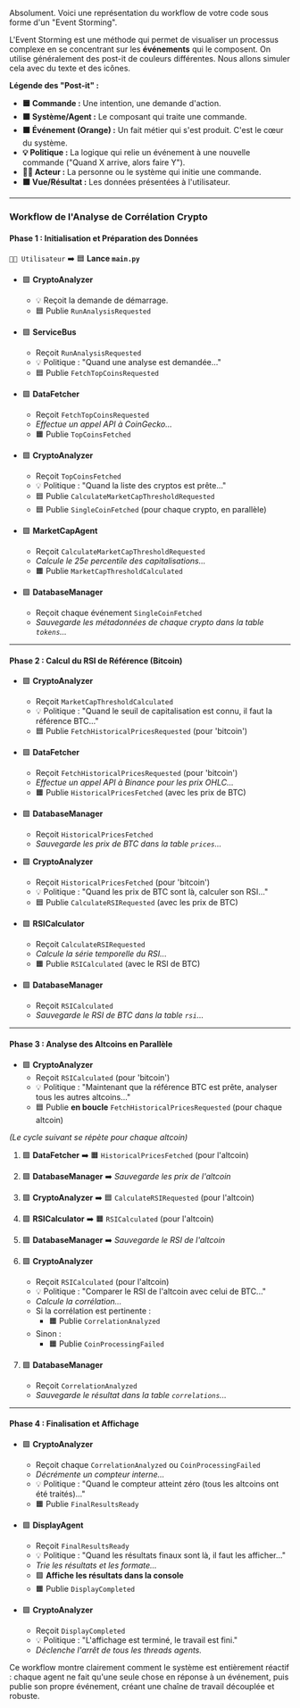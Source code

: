Absolument. Voici une représentation du workflow de votre code sous forme d'un "Event Storming".

L'Event Storming est une méthode qui permet de visualiser un processus complexe en se concentrant sur les **événements**
qui le composent. On utilise généralement des post-it de couleurs différentes. Nous allons simuler cela avec du texte et
des icônes.

**Légende des "Post-it" :**

* **🟦 Commande :** Une intention, une demande d'action.
* **🟪 Système/Agent :** Le composant qui traite une commande.
* **🟧 Événement (Orange) :** Un fait métier qui s'est produit. C'est le cœur du système.
* **💡 Politique :** La logique qui relie un événement à une nouvelle commande ("Quand X arrive, alors faire Y").
* **🧑‍💻 Acteur :** La personne ou le système qui initie une commande.
* **🟩 Vue/Résultat :** Les données présentées à l'utilisateur.

---

### Workflow de l'Analyse de Corrélation Crypto

#### Phase 1 : Initialisation et Préparation des Données

`🧑‍💻 Utilisateur` ➡️ 🟦 **Lance `main.py`**

* 🟪 **CryptoAnalyzer**
    * 💡 Reçoit la demande de démarrage.
    * 🟦 Publie `RunAnalysisRequested`

* 🟪 **ServiceBus**
    * Reçoit `RunAnalysisRequested`
    * 💡 Politique : "Quand une analyse est demandée..."
    * 🟦 Publie `FetchTopCoinsRequested`

* 🟪 **DataFetcher**
    * Reçoit `FetchTopCoinsRequested`
    * *Effectue un appel API à CoinGecko...*
    * 🟧 Publie `TopCoinsFetched`

* 🟪 **CryptoAnalyzer**
    * Reçoit `TopCoinsFetched`
    * 💡 Politique : "Quand la liste des cryptos est prête..."
    * 🟦 Publie `CalculateMarketCapThresholdRequested`
    * 🟦 Publie `SingleCoinFetched` (pour chaque crypto, en parallèle)

* 🟪 **MarketCapAgent**
    * Reçoit `CalculateMarketCapThresholdRequested`
    * *Calcule le 25e percentile des capitalisations...*
    * 🟧 Publie `MarketCapThresholdCalculated`

* 🟪 **DatabaseManager**
    * Reçoit chaque événement `SingleCoinFetched`
    * *Sauvegarde les métadonnées de chaque crypto dans la table `tokens`...*

---

#### Phase 2 : Calcul du RSI de Référence (Bitcoin)

* 🟪 **CryptoAnalyzer**
    * Reçoit `MarketCapThresholdCalculated`
    * 💡 Politique : "Quand le seuil de capitalisation est connu, il faut la référence BTC..."
    * 🟦 Publie `FetchHistoricalPricesRequested` (pour 'bitcoin')

* 🟪 **DataFetcher**
    * Reçoit `FetchHistoricalPricesRequested` (pour 'bitcoin')
    * *Effectue un appel API à Binance pour les prix OHLC...*
    * 🟧 Publie `HistoricalPricesFetched` (avec les prix de BTC)

* 🟪 **DatabaseManager**
    * Reçoit `HistoricalPricesFetched`
    * *Sauvegarde les prix de BTC dans la table `prices`...*

* 🟪 **CryptoAnalyzer**
    * Reçoit `HistoricalPricesFetched` (pour 'bitcoin')
    * 💡 Politique : "Quand les prix de BTC sont là, calculer son RSI..."
    * 🟦 Publie `CalculateRSIRequested` (avec les prix de BTC)

* 🟪 **RSICalculator**
    * Reçoit `CalculateRSIRequested`
    * *Calcule la série temporelle du RSI...*
    * 🟧 Publie `RSICalculated` (avec le RSI de BTC)

* 🟪 **DatabaseManager**
    * Reçoit `RSICalculated`
    * *Sauvegarde le RSI de BTC dans la table `rsi`...*

---

#### Phase 3 : Analyse des Altcoins en Parallèle

* 🟪 **CryptoAnalyzer**
    * Reçoit `RSICalculated` (pour 'bitcoin')
    * 💡 Politique : "Maintenant que la référence BTC est prête, analyser tous les autres altcoins..."
    * 🟦 Publie **en boucle** `FetchHistoricalPricesRequested` (pour chaque altcoin)

*(Le cycle suivant se répète pour chaque altcoin)*

1. 🟪 **DataFetcher** ➡️ 🟧 `HistoricalPricesFetched` (pour l'altcoin)
2. 🟪 **DatabaseManager** ➡️ *Sauvegarde les prix de l'altcoin*
3. 🟪 **CryptoAnalyzer** ➡️ 🟦 `CalculateRSIRequested` (pour l'altcoin)
4. 🟪 **RSICalculator** ➡️ 🟧 `RSICalculated` (pour l'altcoin)
5. 🟪 **DatabaseManager** ➡️ *Sauvegarde le RSI de l'altcoin*
6. 🟪 **CryptoAnalyzer**
    * Reçoit `RSICalculated` (pour l'altcoin)
    * 💡 Politique : "Comparer le RSI de l'altcoin avec celui de BTC..."
    * *Calcule la corrélation...*
    * Si la corrélation est pertinente :
        * 🟧 Publie `CorrelationAnalyzed`
    * Sinon :
        * 🟧 Publie `CoinProcessingFailed`

7. 🟪 **DatabaseManager**
    * Reçoit `CorrelationAnalyzed`
    * *Sauvegarde le résultat dans la table `correlations`...*

---

#### Phase 4 : Finalisation et Affichage

* 🟪 **CryptoAnalyzer**
    * Reçoit chaque `CorrelationAnalyzed` ou `CoinProcessingFailed`
    * *Décrémente un compteur interne...*
    * 💡 Politique : "Quand le compteur atteint zéro (tous les altcoins ont été traités)..."
    * 🟧 Publie `FinalResultsReady`

* 🟪 **DisplayAgent**
    * Reçoit `FinalResultsReady`
    * 💡 Politique : "Quand les résultats finaux sont là, il faut les afficher..."
    * *Trie les résultats et les formate...*
    * 🟩 **Affiche les résultats dans la console**
    * 🟧 Publie `DisplayCompleted`

* 🟪 **CryptoAnalyzer**
    * Reçoit `DisplayCompleted`
    * 💡 Politique : "L'affichage est terminé, le travail est fini."
    * *Déclenche l'arrêt de tous les threads agents.*

Ce workflow montre clairement comment le système est entièrement réactif : chaque agent ne fait qu'une seule chose en
réponse à un événement, puis publie son propre événement, créant une chaîne de travail découplée et robuste.
